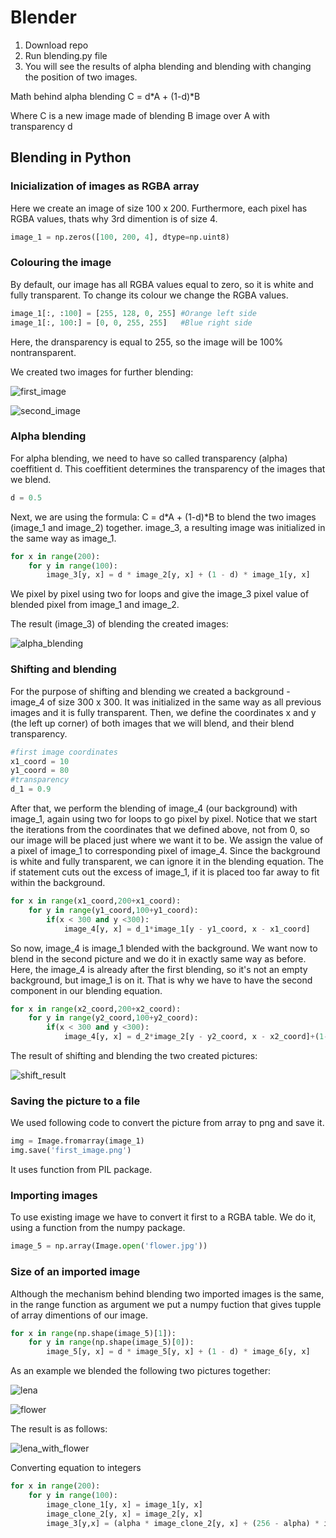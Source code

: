 # Blender
1. Download repo
2. Run blending.py file 
3. You will see the results of alpha blending and blending with changing the position of two images.

Math behind alpha blending
C = d*A + (1-d)*B

Where C is a new image made of blending B image over A with transparency d

## Blending in Python
### Inicialization of images as RGBA array
Here we create an image of size 100 x 200. Furthermore, each pixel has RGBA values, thats why 3rd dimention is of size 4.
```python
image_1 = np.zeros([100, 200, 4], dtype=np.uint8)
```
### Colouring the image
By default, our image has all RGBA values equal to zero, so it is white and fully transparent. To change its colour we change the RGBA values.
```python
image_1[:, :100] = [255, 128, 0, 255] #Orange left side
image_1[:, 100:] = [0, 0, 255, 255]   #Blue right side
```
Here, the dransparency is equal to 255, so the image will be 100% nontransparent.

We created two images for further blending:

![first_image](https://user-images.githubusercontent.com/61863994/80916740-ea8e7880-8d5a-11ea-8182-e99d842e623d.png)

![second_image](https://user-images.githubusercontent.com/61863994/80916765-0eea5500-8d5b-11ea-9793-57fd854a4492.png)
### Alpha blending
For alpha blending, we need to have so called transparency (alpha) coeffitient d. This coeffitient determines the transparency of the images that we blend.
```python
d = 0.5
```
Next, we are using the formula:
C = d*A + (1-d)*B
to blend the two images (image_1 and image_2) together. image_3, a resulting image was initialized in the same way as image_1.
```python
for x in range(200):
    for y in range(100):
        image_3[y, x] = d * image_2[y, x] + (1 - d) * image_1[y, x]
```
We pixel by pixel using two for loops and give the image_3 pixel value of blended pixel from image_1 and image_2.

The result (image_3) of blending the created images:

![alpha_blending](https://user-images.githubusercontent.com/61863994/80916793-422ce400-8d5b-11ea-93d6-c6ce8d543732.png)

### Shifting and blending
For the purpose of shifting and blending we created a background - image_4 of size 300 x 300. It was initialized in the same way as all previous images and it is fully transparent.
Then, we define the coordinates x and y (the left up corner) of both images that we will blend, and their blend transparency.
```python
#first image coordinates
x1_coord = 10
y1_coord = 80
#transparency
d_1 = 0.9
```
After that, we perform the blending of image_4 (our background) with image_1, again using two for loops to go pixel by pixel. Notice that we start the iterations from the coordinates that we defined above, not from 0, so our image will be placed just where we want it to be. We assign the value of a pixel of image_1 to corresponding pixel of image_4. Since the background is white and fully transparent, we can ignore it in the blending equation. The if statement cuts out the excess of image_1, if it is placed too far away to fit within the background.
```python
for x in range(x1_coord,200+x1_coord):
    for y in range(y1_coord,100+y1_coord):
        if(x < 300 and y <300):
            image_4[y, x] = d_1*image_1[y - y1_coord, x - x1_coord]
```
So now, image_4 is image_1 blended with the background. We want now to blend in the second picture and we do it in exactly same way as before. Here, the image_4 is already after the first blending, so it's not an empty background, but image_1 is on it. That is why we have to have the second component in our blending equation.
```python
for x in range(x2_coord,200+x2_coord):
    for y in range(y2_coord,100+y2_coord):
        if(x < 300 and y <300):
            image_4[y, x] = d_2*image_2[y - y2_coord, x - x2_coord]+(1-d_2)*image_4[y, x]
```
The result of shifting and blending the two created pictures:

![shift_result](https://user-images.githubusercontent.com/61863994/80916840-8d46f700-8d5b-11ea-90fd-dfaae8bb469d.png)
### Saving the picture to a file
We used following code to convert the picture from array to png and save it.
```python
img = Image.fromarray(image_1)
img.save('first_image.png')
```
It uses function from PIL package.
### Importing images
To use existing image we have to convert it first to a RGBA table. We do it, using a function from the numpy package.
```python
image_5 = np.array(Image.open('flower.jpg'))
```
### Size of an imported image
Although the mechanism behind blending two imported images is the same, in the range function as argument we put a numpy fuction that gives tupple of array dimentions of our image.
```python
for x in range(np.shape(image_5)[1]):
    for y in range(np.shape(image_5)[0]):
        image_5[y, x] = d * image_5[y, x] + (1 - d) * image_6[y, x]
```
As an example we blended the following two pictures together:

![lena](https://user-images.githubusercontent.com/61863994/80916890-c1bab300-8d5b-11ea-86be-7bb1c222d0be.jpg)

![flower](https://user-images.githubusercontent.com/61863994/80916905-d5feb000-8d5b-11ea-89ee-6213fe353ea1.jpg)

The result is as follows:

![lena_with_flower](https://user-images.githubusercontent.com/61863994/80916912-e4e56280-8d5b-11ea-97e8-c66da0fafa7a.png)

Converting equation to integers 
```python
for x in range(200):
    for y in range(100):
        image_clone_1[y, x] = image_1[y, x]
        image_clone_2[y, x] = image_2[y, x]
        image_3[y,x] = (alpha * image_clone_2[y, x] + (256 - alpha) * image_clone_1[y, x]) >> 8
```

